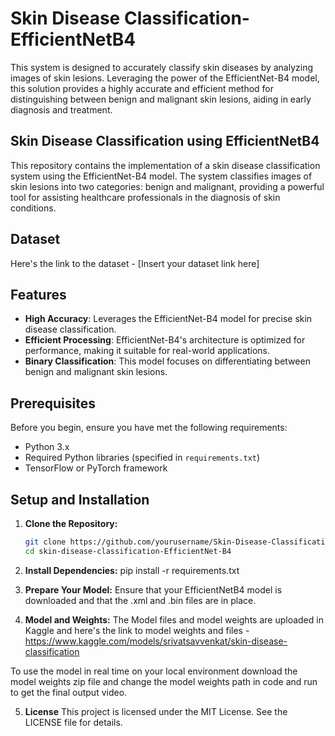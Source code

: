 # Skin Disease Classification-EfficientNetB4
This system is designed to accurately classify skin diseases by analyzing images of skin lesions. Leveraging the power of the EfficientNet-B4 model, this solution provides a highly accurate and efficient method for distinguishing between benign and malignant skin lesions, aiding in early diagnosis and treatment.

## Skin Disease Classification using EfficientNetB4

This repository contains the implementation of a skin disease classification system using the EfficientNet-B4 model. The system classifies images of skin lesions into two categories: benign and malignant, providing a powerful tool for assisting healthcare professionals in the diagnosis of skin conditions.

## Dataset

Here's the link to the dataset - [Insert your dataset link here]


## Features

- **High Accuracy**: Leverages the EfficientNet-B4 model for precise skin disease classification.
- **Efficient Processing**: EfficientNet-B4's architecture is optimized for performance, making it suitable for real-world applications.
- **Binary Classification**: This model focuses on differentiating between benign and malignant skin lesions.

## Prerequisites

Before you begin, ensure you have met the following requirements:

- Python 3.x
- Required Python libraries (specified in `requirements.txt`)
- TensorFlow or PyTorch framework 

## Setup and Installation

1. **Clone the Repository:**
   ```bash
   git clone https://github.com/yourusername/Skin-Disease-Classification-EfficientNet-B4.git
   cd skin-disease-classification-EfficientNet-B4

2. **Install Dependencies:**
pip install -r requirements.txt

3. **Prepare Your Model:**
Ensure that your EfficientNetB4 model is downloaded and that the .xml and .bin files are in place.


4. **Model and Weights:**
The Model files and model weights are uploaded in Kaggle and here's the link to model weights and files - https://www.kaggle.com/models/srivatsavvenkat/skin-disease-classification

To use the model in real time on your local environment download the model weights zip file and change the model weights path in code and run to get the final output video.

5. **License**
This project is licensed under the MIT License. See the LICENSE file for details.

